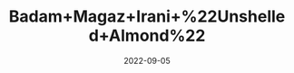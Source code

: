 ---
title: 'Badam+Magaz+Irani+%22Unshelled+Almond%22'
date: '2022-09-05' 
metatag: '' 
inventory: '0' 
draft: false 
# meta description 
shortDescripton: ''
description: 'Dry+Fruit'
longdescription: ''
featured: True
# product Price
price: '600.0'
# Product Short Description
shortDescription: ''
productID: '7A717FFA-092D-ED11-9968-005056B3A416'
type: 'products'
category: 'Dry+Fruit' 
thumnailproduct: 'https://aminsaddiquidawakhana.eralive.net/images/products/7A717FFA-092D-ED11-9968-005056B3A4161.png' 
images:
  - image: 'images/products/7A717FFA-092D-ED11-9968-005056B3A4161.png'  
Variants:
---